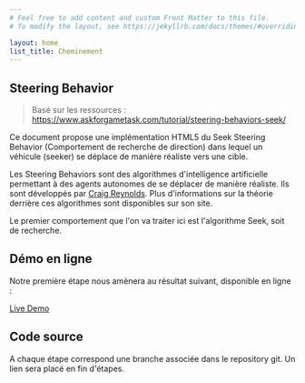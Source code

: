 ```yaml
---
# Feel free to add content and custom Front Matter to this file.
# To modify the layout, see https://jekyllrb.com/docs/themes/#overriding-theme-defaults

layout: home
list_title: Cheminement
---
```


## Steering Behavior

> Basé sur les ressources :
> https://www.askforgametask.com/tutorial/steering-behaviors-seek/


Ce document propose une implémentation HTML5 du Seek Steering Behavior (Comportement de recherche de direction) dans lequel un véhicule (seeker) se déplace de manière réaliste vers une cible.

Les Steering Behaviors sont des algorithmes d'intelligence artificielle permettant à des agents autonomes de se déplacer de manière réaliste. Ils sont développés par [Craig Reynolds](http://www.red3d.com/cwr/steer/). Plus d'informations sur la théorie derrière ces algorithmes sont disponibles sur son site.

Le premier comportement que l'on va traiter ici est l'algorithme Seek, soit de recherche.


## Démo en ligne

Notre première étape nous amènera au résultat suivant, disponible en ligne :

[Live Demo](https://www.askforgametask.com/html5/tutorials/steer/steer_01_seek.html)

## Code source

A chaque étape correspond une branche associée dans le repository git. Un lien sera placé en fin d'étapes.